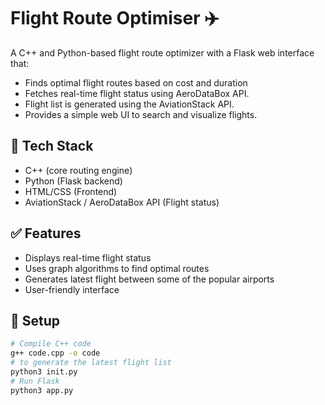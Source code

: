 # Flight Route Optimiser ✈️

A C++ and Python-based flight route optimizer with a Flask web interface that:
- Finds optimal flight routes based on cost and duration
- Fetches real-time flight status using AeroDataBox API.
- Flight list is generated using the AviationStack API.
- Provides a simple web UI to search and visualize flights.


## 🚀 Tech Stack
- C++ (core routing engine)
- Python (Flask backend)
- HTML/CSS (Frontend)
- AviationStack / AeroDataBox API (Flight status)


## ✅ Features
- Displays real-time flight status
- Uses graph algorithms to find optimal routes
- Generates latest flight between some of the popular airports
- User-friendly interface


## 📌 Setup
```bash
# Compile C++ code
g++ code.cpp -o code
# to generate the latest flight list
python3 init.py
# Run Flask
python3 app.py
